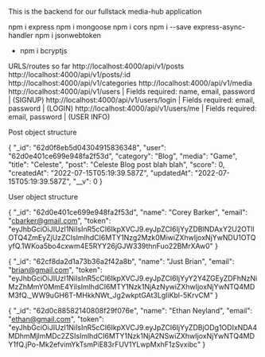 This is the backend for our fullstack media-hub application

npm i express
npm i mongoose
npm i cors
npm i --save express-async-handler
npm i jsonwebtoken
- npm i bcryptjs

URLS/routes so far
http://localhost:4000/api/v1/posts
http://localhost:4000/api/v1/posts/:id
http://localhost:4000/api/v1/categories
http://localhost:4000/api/v1/media
http://localhost:4000/api/v1/users       | Fields required: name, email, password | (SIGNUP)
http://localhost:4000/api/v1/users/login | Fields required: email, password | (LOGIN)
http://localhost:4000/api/v1/users/me    | Fields required: email, password | (USER INFO) 

Post object structure

{
        "_id": "62d0f8eb5d04304915836348",
        "user": "62d0e401ce699e948fa2f53d",
        "category": "Blog",
        "media": "Game",
        "title": "Celeste",
        "post": "Celeste Blog post blah blah",
        "score": 0,
        "createdAt": "2022-07-15T05:19:39.587Z",
        "updatedAt": "2022-07-15T05:19:39.587Z",
        "__v": 0
    }

User object structure

{
    "_id": "62d0e401ce699e948fa2f53d",
    "name": "Corey Barker",
    "email": "cbarker@gmail.com",
    "token": "eyJhbGciOiJIUzI1NiIsInR5cCI6IkpXVCJ9.eyJpZCI6IjYyZDBlNDAxY2U2OTllOTQ4ZmEyZjUzZCIsImlhdCI6MTY1Nzg2Mzk0MiwiZXhwIjoxNjYwNDU1OTQyfQ.1WKoa5bo4cxwm4E5RYY26jGJW339thnFuo22BMrXAw0"
}

{
    "_id": "62cf8da2d1a73b36a2f42a8b",
    "name": "Just Brian",
    "email": "brian@gmail.com",
    "token": "eyJhbGciOiJIUzI1NiIsInR5cCI6IkpXVCJ9.eyJpZCI6IjYyY2Y4ZGEyZDFhNzNiMzZhMmY0MmE4YiIsImlhdCI6MTY1Nzk1NjAzNywiZXhwIjoxNjYwNTQ4MDM3fQ._WW9uGH6T-MHkkNWt_Jg2wkptGAt3LgIiKbl-5KrvCM"
}

{
    "_id": "62d0c88582140808f29f076e",
    "name": "Ethan Neyland",
    "email": "ethan@gmail.com",
    "token": "eyJhbGciOiJIUzI1NiIsInR5cCI6IkpXVCJ9.eyJpZCI6IjYyZDBjODg1ODIxNDA4MDhmMjlmMDc2ZSIsImlhdCI6MTY1Nzk1NjA2NSwiZXhwIjoxNjYwNTQ4MDY1fQ.jPo-Mk2efvimYkTsmPiE83rFUV1YLwpMxhF1zSvxibc"
}